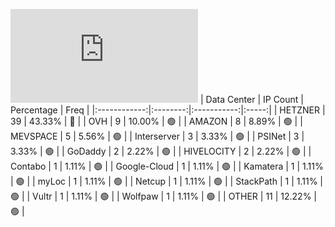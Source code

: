 ![Diagramm](https://github.com/obajay/StateSync-snapshots/blob/main/Projects/Aura/1/README.md)
| Data Center | IP Count | Percentage | Freq |
|:------------:|:--------:|:-----------:|:-----:|
| HETZNER | 39 | 43.33% | 🔴 |
| OVH | 9 | 10.00% | 🟢 |
| AMAZON | 8 | 8.89% | 🟢 |
| MEVSPACE | 5 | 5.56% | 🟢 |
| Interserver | 3 | 3.33% | 🟢 |
| PSINet | 3 | 3.33% | 🟢 |
| GoDaddy | 2 | 2.22% | 🟢 |
| HIVELOCITY | 2 | 2.22% | 🟢 |
| Contabo | 1 | 1.11% | 🟢 |
| Google-Cloud | 1 | 1.11% | 🟢 |
| Kamatera | 1 | 1.11% | 🟢 |
| myLoc | 1 | 1.11% | 🟢 |
| Netcup | 1 | 1.11% | 🟢 |
| StackPath | 1 | 1.11% | 🟢 |
| Vultr | 1 | 1.11% | 🟢 |
| Wolfpaw | 1 | 1.11% | 🟢 |
| OTHER | 11 | 12.22% | 🟢 |